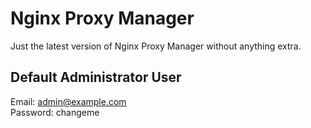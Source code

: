 # Nginx Proxy Manager

Just the latest version of Nginx Proxy Manager without anything extra.

## Default Administrator User

Email: admin@example.com  
Password: changeme
